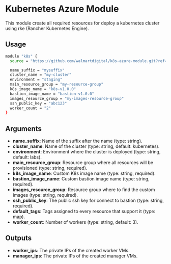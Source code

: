 # Kubernetes Azure Module

This module create all required resources for deploy a kubernetes cluster using
rke (Rancher Kubernetes Engine).

## Usage

```bash
module "k8s" {
  source = "https://github.com/walmartdigital/k8s-azure-module.git?ref=0.0.1"

  name_suffix = "mysuffix"
  cluster_name = "my-cluster"
  environment = "staging"
  main_resource_group = "my-resource-group"
  k8s_image_name = "k8s-v1.0.0"
  bastion_image_name = "bastion-v1.0.0"
  images_resource_group = "my-images-resource-group"
  ssh_public_key = "abc123"
  worker_count = "2"
}
```

## Arguments

* **name_suffix**: Name of the suffix after the name (type: string).
* **cluster_name**: Name of the cluster (type: string, default: kubernetes).
* **environment**: Environment where the cluster is deployed (type: string, default: labs).
* **main_resource_group**: Resource group where all resources will be provisioned (type: string, required).
* **k8s_image_name**: Custom K8s image name (type: string, required).
* **bastion_image_name**: Custom bastion image name (type: string, required).
* **images_resource_group**: Resource group where to find the custom images (type: string, required).
* **ssh_public_key**: The public ssh key for connect to bastion (type: string, required).
* **default_tags**: Tags assigned to every resource that support it (type: map).
* **worker_count**: Number of workers (type: string, default: 3).

## Outputs

* **worker_ips**: The private IPs of the created worker VMs.
* **manager_ips**: The private IPs of the created manager VMs.

